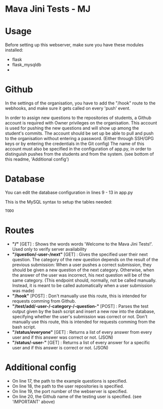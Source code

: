 # Mava Jini Tests - MJ

# Usage
Before setting up this webserver, make sure you have these modules installed:
* flask
* flask_mysqldb
* 
# Github
In the settings of the organisation, you have to add the "/hook" route to the webhooks, and make sure it gets called on every 'push' event.

In order to assign new questions to the repositories of students, a Github account is required with Owner privileges on the organisation. This account is used for pushing the new questions and will show up among the student's commits. The account should be set up be able to pull and push to the organisation without entering a password. (Either through SSH/GPG keys or by entering the credentials in the Git config)
The name of this account must also be specified in the configuration of app.py, in order to distinguish pushes from the students and from the system. (see bottom of this readme, 'Additional config')

# Database
You can edit the database configuration in lines 9 - 13 in app.py

This is the MySQL syntax to setup the tables needed:
```sql
TODO
```
# Routes
* **"/"** [GET] : Shows the words words 'Welcome to the Mava Jini Tests!'. Used only to verify server availability
* **"/question/-user-/next"** [GET] : Gives the specified user their next question.
The category of the new question depends on the result of the previous submission:
When a user pushes a correct submission, they should be given a new question of the next category.
Otherwise, when the answer of the user was incorrect, his next question will be of the same category.
(This endpoint should, normally, not be called manually. Instead, it is meant to be called automatically when a user submission was made)
* **"/hook"** [POST] : Don't manually use this route, this is intended for requests comming from Github.
* **"/test/add/-user-/-category-/-question-"** [POST] : Parses the test output given by the bash script and insert a new row into the database, specifying whether the user's submission was correct or not. Don't manually use this route, this is intended for requests comming from the bash script.
* **"/status/everyone"** [GET] : Returns a list of every answer from every user and if this answer was correct or not. (JSON)
* **"/status/-user-"** [GET] : Returns a list of every answer for a specific user and if this answer is correct or not. (JSON)

# Additional config
- On line 17, the path to the example questions is specified.
- On line 18, the path to the user repositories is specified.
- On line 19, the port number of the webserver is specified.
- On line 20, the Github name of the testing user is specified. (see 'IMPORTANT' above)
